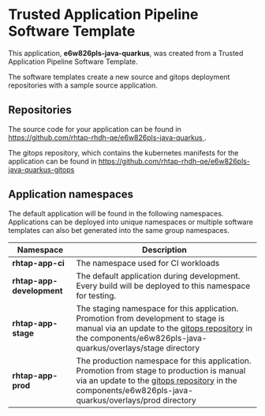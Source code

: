 # Trusted Application Pipeline Software Template

This application, **e6w826pls-java-quarkus**, was created from a Trusted Application Pipeline Software Template.

The software templates create a new source and gitops deployment repositories with a sample source application. 

## Repositories

The source code for your application can be found in [https://github.com/rhtap-rhdh-qe/e6w826pls-java-quarkus ](https://github.com/rhtap-rhdh-qe/e6w826pls-java-quarkus ).
 
The gitops repository, which contains the kubernetes manifests for the application can be found in 
[https://github.com/rhtap-rhdh-qe/e6w826pls-java-quarkus-gitops ](https://github.com/rhtap-rhdh-qe/e6w826pls-java-quarkus-gitops ) 

## Application namespaces 

The default application will be found in the following namespaces. Applications can be deployed into unique namespaces or multiple software templates can also bet generated into the same group namespaces.  

|  Namespace   |  Description   |  
| -------- | -------- |
| **rhtap-app-ci** | The namespace used for CI workloads |
| **rhtap-app-development** | The default application during development. Every build will be deployed to this namespace for testing. |
| **rhtap-app-stage** | The staging namespace for this application. Promotion from development to stage is manual via an update to the [gitops repository](https://github.com/rhtap-rhdh-qe/e6w826pls-java-quarkus-gitops ) in the components/e6w826pls-java-quarkus/overlays/stage directory |
| **rhtap-app-prod** | The production namespace for this application. Promotion from stage to production is manual via an update to the [gitops repository](https://github.com/rhtap-rhdh-qe/e6w826pls-java-quarkus-gitops ) in the components/e6w826pls-java-quarkus/overlays/prod directory |